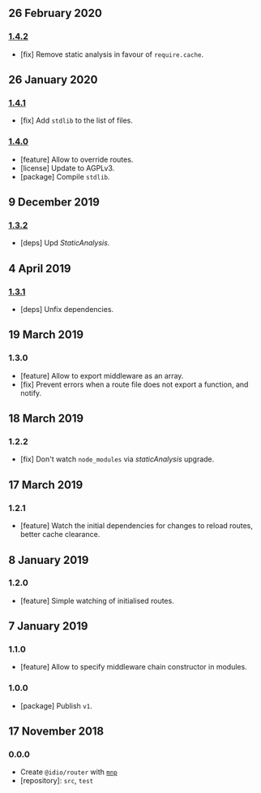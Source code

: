 ## 26 February 2020

### [1.4.2](https://github.com/idiocc/router/compare/v1.4.1...v1.4.2)

- [fix] Remove static analysis in favour of `require.cache`.

## 26 January 2020

### [1.4.1](https://github.com/idiocc/router/compare/v1.4.0...v1.4.1)

- [fix] Add `stdlib` to the list of files.

### [1.4.0](https://github.com/idiocc/router/compare/v1.3.2...v1.4.0)

- [feature] Allow to override routes.
- [license] Update to AGPLv3.
- [package] Compile `stdlib`.

## 9 December 2019

### [1.3.2](https://github.com/idiocc/router/compare/v1.3.1...v1.3.2)

- [deps] Upd _StaticAnalysis_.

## 4 April 2019

### [1.3.1](https://github.com/idiocc/router/compare/v1.3.0...v1.3.1)

- [deps] Unfix dependencies.

## 19 March 2019

### 1.3.0

- [feature] Allow to export middleware as an array.
- [fix] Prevent errors when a route file does not export a function, and notify.

## 18 March 2019

### 1.2.2

- [fix] Don't watch `node_modules` via _staticAnalysis_ upgrade.

## 17 March 2019

### 1.2.1

- [feature] Watch the initial dependencies for changes to reload routes, better cache clearance.

## 8 January 2019

### 1.2.0

- [feature] Simple watching of initialised routes.

## 7 January 2019

### 1.1.0

- [feature] Allow to specify middleware chain constructor in modules.

### 1.0.0

- [package] Publish `v1`.

## 17 November 2018

### 0.0.0

- Create `@idio/router` with [`mnp`](https://mnpjs.org)
- [repository]: `src`, `test`
